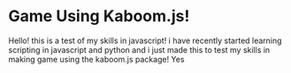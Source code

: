 # Game Using Kaboom.js!
Hello! this is a test of my skills in javascript!
i have recently started learning scripting in javascript and python and i just made this to test my skills in making game using the kaboom.js package!
Yes